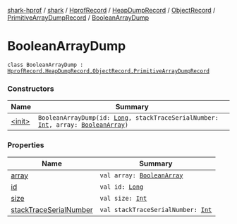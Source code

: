 [shark-hprof](../../../../../../index.md) / [shark](../../../../../index.md) / [HprofRecord](../../../../index.md) / [HeapDumpRecord](../../../index.md) / [ObjectRecord](../../index.md) / [PrimitiveArrayDumpRecord](../index.md) / [BooleanArrayDump](./index.md)

# BooleanArrayDump

`class BooleanArrayDump : `[`HprofRecord.HeapDumpRecord.ObjectRecord.PrimitiveArrayDumpRecord`](../index.md)

### Constructors

| Name | Summary |
|---|---|
| [&lt;init&gt;](-init-.md) | `BooleanArrayDump(id: `[`Long`](https://kotlinlang.org/api/latest/jvm/stdlib/kotlin/-long/index.html)`, stackTraceSerialNumber: `[`Int`](https://kotlinlang.org/api/latest/jvm/stdlib/kotlin/-int/index.html)`, array: `[`BooleanArray`](https://kotlinlang.org/api/latest/jvm/stdlib/kotlin/-boolean-array/index.html)`)` |

### Properties

| Name | Summary |
|---|---|
| [array](array.md) | `val array: `[`BooleanArray`](https://kotlinlang.org/api/latest/jvm/stdlib/kotlin/-boolean-array/index.html) |
| [id](id.md) | `val id: `[`Long`](https://kotlinlang.org/api/latest/jvm/stdlib/kotlin/-long/index.html) |
| [size](size.md) | `val size: `[`Int`](https://kotlinlang.org/api/latest/jvm/stdlib/kotlin/-int/index.html) |
| [stackTraceSerialNumber](stack-trace-serial-number.md) | `val stackTraceSerialNumber: `[`Int`](https://kotlinlang.org/api/latest/jvm/stdlib/kotlin/-int/index.html) |
